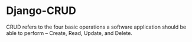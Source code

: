 # Django-CRUD
CRUD refers to the four basic operations a software application should be able to perform – Create, Read, Update, and Delete.
